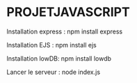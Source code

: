 # PROJETJAVASCRIPT


Installation express :
npm install express

Installation EJS :
npm install ejs

Installation lowDB:
npm install lowdb

Lancer le serveur :
node index.js
